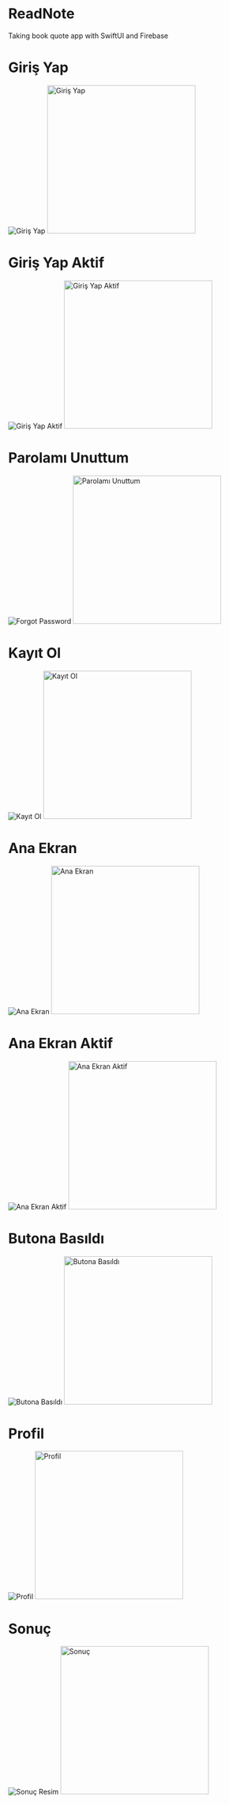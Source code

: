 # ReadNote
Taking book quote app with SwiftUI and Firebase

# Giriş Yap
![Giriş Yap](Screenshots/SignIn.png)
<img src="Screenshots/SignIn.png" width="300" alt="Giriş Yap">

# Giriş Yap Aktif
![Giriş Yap Aktif](Screenshots/SignIn2.png)
<img src="Screenshots/SignIn2.png" width="300" alt="Giriş Yap Aktif">

# Parolamı Unuttum
![Forgot Password](Screenshots/ForgotPassword.png)
<img src="Screenshots/ForgotPassword.png" width="300" alt="Parolamı Unuttum">

# Kayıt Ol
![Kayıt Ol](Screenshots/SignUp.png)
<img src="Screenshots/SignUp.png" width="300" alt="Kayıt Ol">

# Ana Ekran
![Ana Ekran](Screenshots/Home.png)
<img src="Screenshots/Home.png" width="300" alt="Ana Ekran">

# Ana Ekran Aktif
![Ana Ekran Aktif](Screenshots/Home2.png)
<img src="Screenshots/Home2.png" width="300" alt="Ana Ekran Aktif">

# Butona Basıldı
![Butona Basıldı](Screenshots/ButtonClicked.png)
<img src="Screenshots/ButtonClicked.png" width="300" alt="Butona Basıldı">

# Profil
![Profil](Screenshots/Profile.png)
<img src="Screenshots/Profile.png" width="300" alt="Profil">

# Sonuç
![Sonuç Resim](Screenshots/GeneratedImage.png)
<img src="Screenshots/GeneratedImage.png" width="300" alt="Sonuç">
